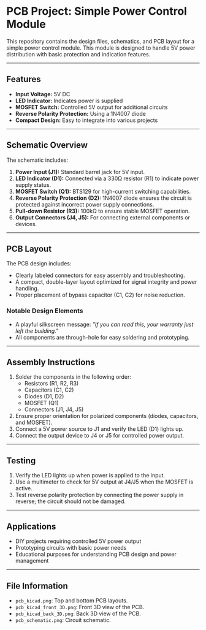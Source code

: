 
# PCB Project: Simple Power Control Module

This repository contains the design files, schematics, and PCB layout for a simple power control module. This module is designed to handle 5V power distribution with basic protection and indication features.

---

## Features
- **Input Voltage:** 5V DC
- **LED Indicator:** Indicates power is supplied
- **MOSFET Switch:** Controlled 5V output for additional circuits
- **Reverse Polarity Protection:** Using a 1N4007 diode
- **Compact Design:** Easy to integrate into various projects

---

## Schematic Overview
The schematic includes:
1. **Power Input (J1):** Standard barrel jack for 5V input.
2. **LED Indicator (D1):** Connected via a 330Ω resistor (R1) to indicate power supply status.
3. **MOSFET Switch (Q1):** BTS129 for high-current switching capabilities.
4. **Reverse Polarity Protection (D2):** 1N4007 diode ensures the circuit is protected against incorrect power supply connections.
5. **Pull-down Resistor (R3):** 100kΩ to ensure stable MOSFET operation.
6. **Output Connectors (J4, J5):** For connecting external components or devices.

---

## PCB Layout
The PCB design includes:
- Clearly labeled connectors for easy assembly and troubleshooting.
- A compact, double-layer layout optimized for signal integrity and power handling.
- Proper placement of bypass capacitor (C1, C2) for noise reduction.

### Notable Design Elements
- A playful silkscreen message: *"If you can read this, your warranty just left the building."*
- All components are through-hole for easy soldering and prototyping.

---

## Assembly Instructions
1. Solder the components in the following order:
   - Resistors (R1, R2, R3)
   - Capacitors (C1, C2)
   - Diodes (D1, D2)
   - MOSFET (Q1)
   - Connectors (J1, J4, J5)
2. Ensure proper orientation for polarized components (diodes, capacitors, and MOSFET).
3. Connect a 5V power source to J1 and verify the LED (D1) lights up.
4. Connect the output device to J4 or J5 for controlled power output.

---

## Testing
1. Verify the LED lights up when power is applied to the input.
2. Use a multimeter to check for 5V output at J4/J5 when the MOSFET is active.
3. Test reverse polarity protection by connecting the power supply in reverse; the circuit should not be damaged.

---

## Applications
- DIY projects requiring controlled 5V power output
- Prototyping circuits with basic power needs
- Educational purposes for understanding PCB design and power management

---

## File Information
- `pcb_kicad.png`: Top and bottom PCB layouts.
- `pcb_kicad_front_3D.png`: Front 3D view of the PCB.
- `pcb_kicad_back_3D.png`: Back 3D view of the PCB.
- `pcb_schematic.png`: Circuit schematic.
